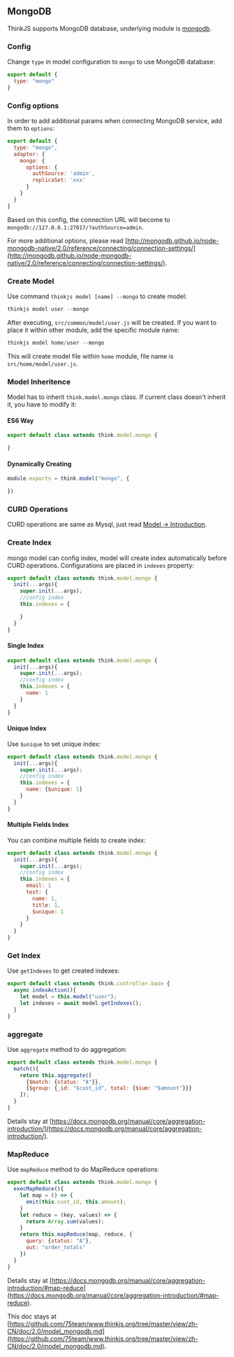 ## MongoDB

ThinkJS supports MongoDB database, underlying module is [mongodb](https://www.npmjs.com/package/mongodb).

### Config

Change `type` in model configuration to `mongo` to use MongoDB database:

```js
export default {
  type: "mongo"
}
```

### Config options

In order to add additional params when connecting MongoDB service, add them to `options`:

```js
export default {
  type: "mongo",
  adapter: {
    mongo: {
      options: {
        authSource: 'admin',
        replicaSet: 'xxx'
      }
    }
  }
}
```

Based on this config, the connection URL will become to `mongodb://127.0.0.1:27017/?authSource=admin`.

For more additional options, please read [http://mongodb.github.io/node-mongodb-native/2.0/reference/connecting/connection-settings/](http://mongodb.github.io/node-mongodb-native/2.0/reference/connecting/connection-settings/).

### Create Model

Use command `thinkjs model [name] --mongo` to create model:

```js
thinkjs model user --mongo
```

After executing, `src/common/model/user.js` will be created. If you want to place it within other module, add the specific module name:

```js
thinkjs model home/user --mongo
```

This will create model file within `home` module, file name is `src/home/model/user.js`.

### Model Inheritence

Model has to inherit `think.model.mongo` class. If current class doesn't inherit it, you have to modify it:

#### ES6 Way

```js
export default class extends think.model.mongo {

}
```

#### Dynamically Creating

```js
module.exports = think.model("mongo", {

})
```

### CURD Operations

CURD operations are same as Mysql, just read [Model -> Introduction](https://thinkjs.org/zh-CN/doc/2.0/model_intro.html#toc-d84).

### Create Index

mongo model can config index, model will create index automatically before CURD operations. Configurations are placed in `indexes` property:

```js
export default class extends think.model.mongo {
  init(...args){
    super.init(...args);
    //config index
    this.indexes = { 

    }
  }
}
```

#### Single Index

```js
export default class extends think.model.mongo {
  init(...args){
    super.init(...args);
    //config index
    this.indexes = { 
      name: 1
    }
  }
}
```

#### Unique Index

Use `$unique` to set unique index:

```js
export default class extends think.model.mongo {
  init(...args){
    super.init(...args);
    //config index
    this.indexes = { 
      name: {$unique: 1}
    }
  }
}
```

#### Multiple Fields Index

You can combine multiple fields to create index:

```js
export default class extends think.model.mongo {
  init(...args){
    super.init(...args);
    //config index
    this.indexes = { 
      email: 1
      test: {
        name: 1,
        title: 1,
        $unique: 1
      }
    }
  }
}
```

### Get Index

Use `getIndexes` to get created indexes: 

```js
export default class extends think.controller.base {
  async indexAction(){
    let model = this.model("user");
    let indexes = await model.getIndexes();
  }
}
```

### aggregate

Use `aggregate` method to do aggregation:

```js
export default class extends think.model.mongo {
  match(){
    return this.aggregate([
      {$match: {status: "A"}},
      {$group: {_id: "$cust_id", total: {$sum: "$amount"}}}
    ]);
  }
}
```

Details stay at [https://docs.mongodb.org/manual/core/aggregation-introduction/](https://docs.mongodb.org/manual/core/aggregation-introduction/).

### MapReduce

Use `mapReduce` method to do MapReduce operations:

```js
export default class extends think.model.mongo {
  execMapReduce(){
    let map = () => {
      emit(this.cust_id, this.amount);
    }
    let reduce = (key, values) => {
      return Array.sum(values);
    }
    return this.mapReduce(map, reduce, {
      query: {status: "A"},
      out: "order_totals"
    })
  }
}
```

Details stay at [https://docs.mongodb.org/manual/core/aggregation-introduction/#map-reduce](https://docs.mongodb.org/manual/core/aggregation-introduction/#map-reduce).

This doc stays at [https://github.com/75team/www.thinkjs.org/tree/master/view/zh-CN/doc/2.0/model_mongodb.md](https://github.com/75team/www.thinkjs.org/tree/master/view/zh-CN/doc/2.0/model_mongodb.md).
